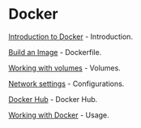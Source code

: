 # Docker

[Introduction to Docker](intro) - Introduction.

[Build an Image](image) - Dockerfile. 

[Working with volumes](volumes) - Volumes.

[Network settings](network) - Configurations.

[Docker Hub](hub) - Docker Hub.

[Working with Docker](work) - Usage.  